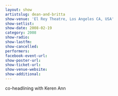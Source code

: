 ```yaml
---
layout: show
artistslug: dean-and-britta
show-venue: 'El Rey Theatre, Los Angeles CA, USA'
show-setlist: 
show-date: 2008-02-19
category: 2008
show-radio: 
show-lastfm: 
show-cancelled: 
performers: 
facebook-event-url: 
show-poster-url: 
show-ticket-url: 
show-venue-website: 
show-additional: 
---
```


co-headlining with Keren Ann